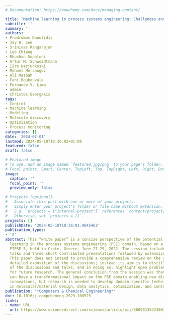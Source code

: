 ```yaml
---
# Documentation: https://wowchemy.com/docs/managing-content/

title: 'Machine learning in process systems engineering: Challenges and opportunities'
subtitle: ''
summary: ''
authors:
- Prodromos Daoutidis
- Jay H. Lee
- Srinivas Rangarajan
- Leo Chiang
- Bhushan Gopaluni
- Artur M. Schweidtmann
- Iiro Harjunkoski
- Mehmet Mercangöz
- Ali Mesbah
- Fani Boukouvala
- Fernando V. Lima
- admin
- Christos Georgakis
tags:
- Control
- Machine learning
- Modeling
- Molecule discovery
- Optimization
- Process monitoring
categories: []
date: '2024-02-01'
lastmod: 2024-05-18T19:36:02+01:00
featured: false
draft: false

# Featured image
# To use, add an image named `featured.jpg/png` to your page's folder.
# Focal points: Smart, Center, TopLeft, Top, TopRight, Left, Right, BottomLeft, Bottom, BottomRight.
image:
  caption: ''
  focal_point: ''
  preview_only: false

# Projects (optional).
#   Associate this post with one or more of your projects.
#   Simply enter your project's folder or file name without extension.
#   E.g. `projects = ["internal-project"]` references `content/project/deep-learning/index.md`.
#   Otherwise, set `projects = []`.
projects: []
publishDate: '2024-05-18T18:36:01.984546Z'
publication_types:
- '2'
abstract: This “white paper” is a concise perspective of the potential of machine
  learning in the process systems engineering (PSE) domain, based on a session during
  FIPSE 5, held in Crete, Greece, June 27–29, 2022. The session included two invited
  talks and three short contributed presentations followed by extensive discussions.
  This paper does not intend to provide a comprehensive review on the subject or a
  detailed exposition of the discussions; instead its aim is to distill the main points
  of the discussions and talks, and in doing so, highlight open problems and directions
  for future research. The general conclusion from the session was that machine learning
  can have a transformational impact on the PSE domain enabling new discoveries and
  innovations, but research is needed to develop domain-specific techniques for problems
  in molecular/material design, data analytics, optimization, and control.
publication: '*Computers & Chemical Engineering*'
doi: 10.1016/j.compchemeng.2023.108523
links:
- name: URL
  url: https://www.sciencedirect.com/science/article/pii/S0098135423003939
---
```

